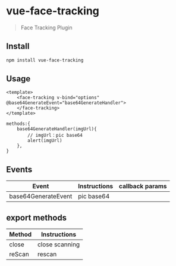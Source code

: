 # vue-face-tracking

> Face Tracking Plugin

## Install

``` bash
npm install vue-face-tracking
```

## Usage
``` vue
<template>
    <face-tracking v-bind="options" @base64GenerateEvent="base64GenerateHandler">
    </face-tracking>
</template>

methods:{
    base64GenerateHandler(imgUrl){
    	// imgUrl：pic base64
        alert(imgUrl)
    },
}
```

## Events

| Event                | Instructions                         | callback params |
| ------------------- | ---------------------------- | -------- |
| base64GenerateEvent | pic base64 |          |

## export methods

| Method | Instructions     |
| ------ | -------- |
| close  | close scanning |
| reScan | rescan |


